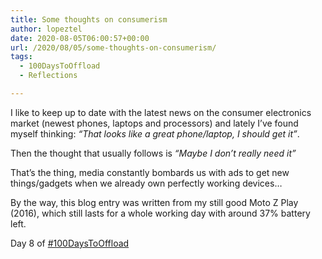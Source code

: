 ```yaml
---
title: Some thoughts on consumerism
author: lopeztel
date: 2020-08-05T06:00:57+00:00
url: /2020/08/05/some-thoughts-on-consumerism/
tags:
  - 100DaysToOffload
  - Reflections

---
```

I like to keep up to date with the latest news on the consumer electronics market (newest phones, laptops and processors) and lately I&#8217;ve found myself thinking: _&#8220;That looks like a great phone/laptop, I should get it&#8221;_.

Then the thought that usually follows is _&#8220;Maybe I don&#8217;t really need it&#8221;_

That&#8217;s the thing, media constantly bombards us with ads to get new things/gadgets when we already own perfectly working devices…

By the way, this blog entry was written from my still good Moto Z Play (2016), which still lasts for a whole working day with around 37% battery left.

Day 8 of <a rel="tag" class="u-tag u-category" href="https://lopeztel.xyz/blog/tags/100daystooffload/">#100DaysToOffload</a>
